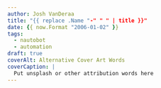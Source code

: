 ```yaml
---
author: Josh VanDeraa
title: "{{ replace .Name "-" " " | title }}"
date: {{ now.Format "2006-01-02" }}
tags:
  - nautobot
  - automation
draft: true
coverAlt: Alternative Cover Art Words
coverCaption: |
  Put unsplash or other attribution words here
---
```


